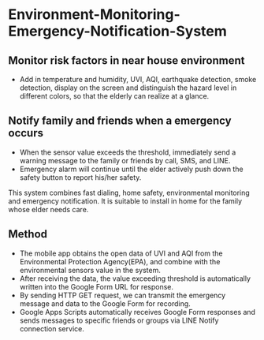 # Environment-Monitoring-Emergency-Notification-System

## Monitor risk factors in near house environment
- Add in temperature and humidity, UVI, AQI, earthquake detection, smoke detection, display on the screen and distinguish the hazard level in different colors, so that the elderly can realize at a glance.

## Notify family and friends when a emergency occurs
- When the sensor value exceeds the threshold, immediately send a warning message to the family or friends by call, SMS, and LINE.
- Emergency alarm will continue until the elder actively push down the safety button to report his/her safety.

This system combines fast dialing, home safety, environmental monitoring and emergency notification. 
It is suitable to install in home for the family whose elder needs care.

## Method
- The mobile app obtains the open data of UVI and AQI from the Environmental Protection Agency(EPA), and combine with the environmental sensors value in the system.
- After receiving the data, the value exceeding threshold is automatically written into the Google Form URL for response. 
- By sending HTTP GET request, we can transmit the emergency message and data to the Google Form for recording.
- Google Apps Scripts automatically receives Google Form responses and sends messages to specific friends or groups via LINE Notify connection service.
